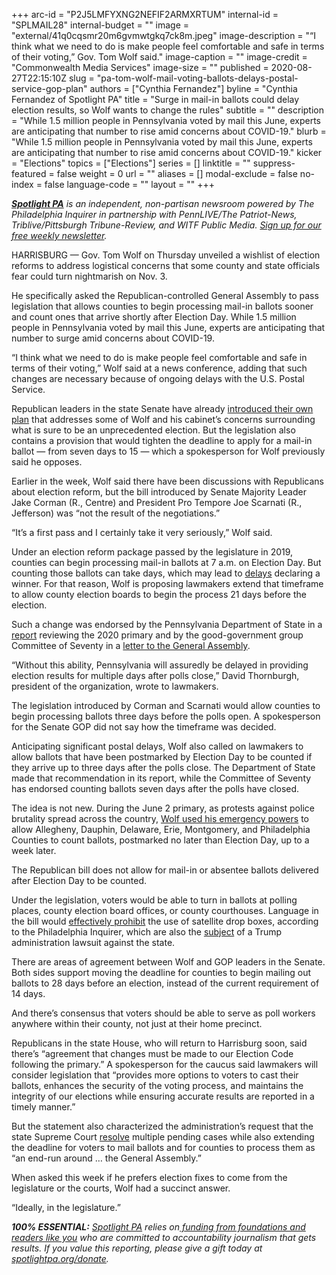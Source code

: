+++
arc-id = "P2J5LMFYXNG2NEFIF2ARMXRTUM"
internal-id = "SPLMAIL28"
internal-budget = ""
image = "external/41q0cqsmr20m6gvmwtgkq7ck8m.jpeg"
image-description = "“I think what we need to do is make people feel comfortable and safe in terms of their voting,” Gov. Tom Wolf said."
image-caption = ""
image-credit = "Commonwealth Media Services"
image-size = ""
published = 2020-08-27T22:15:10Z
slug = "pa-tom-wolf-mail-voting-ballots-delays-postal-service-gop-plan"
authors = ["Cynthia Fernandez"]
byline = "Cynthia Fernandez of Spotlight PA"
title = "Surge in mail-in ballots could delay election results, so Wolf wants to change the rules"
subtitle = ""
description = "While 1.5 million people in Pennsylvania voted by mail this June, experts are anticipating that number to rise amid concerns about COVID-19."
blurb = "While 1.5 million people in Pennsylvania voted by mail this June, experts are anticipating that number to rise amid concerns about COVID-19."
kicker = "Elections"
topics = ["Elections"]
series = []
linktitle = ""
suppress-featured = false
weight = 0
url = ""
aliases = []
modal-exclude = false
no-index = false
language-code = ""
layout = ""
+++

<a href="https://www.spotlightpa.org/"><i><b>Spotlight PA</b></i></a><i> is an independent, non-partisan newsroom powered by The Philadelphia Inquirer in partnership with PennLIVE/The Patriot-News, Triblive/Pittsburgh Tribune-Review, and WITF Public Media. </i><a href="https://www.spotlightpa.org/newsletters"><i>Sign up for our free weekly newsletter</i></a><i>.</i>

HARRISBURG — Gov. Tom Wolf on Thursday unveiled a wishlist of election reforms to address logistical concerns that some county and state officials fear could turn nightmarish on Nov. 3.

He specifically asked the Republican-controlled General Assembly to pass legislation that allows counties to begin processing mail-in ballots sooner and count ones that arrive shortly after Election Day. While 1.5 million people in Pennsylvania voted by mail this June, experts are anticipating that number to surge amid concerns about COVID-19.

“I think what we need to do is make people feel comfortable and safe in terms of their voting,” Wolf said at a news conference, adding that such changes are necessary because of ongoing delays with the U.S. Postal Service.

Republican leaders in the state Senate have already <a href="https://www.inquirer.com/politics/election/pennsylvania-republicans-propose-election-law-changes-20200824.html">introduced their own plan</a> that addresses some of Wolf and his cabinet’s concerns surrounding what is sure to be an unprecedented election. But the legislation also contains a provision that would tighten the deadline to apply for a mail-in ballot — from seven days to 15 — which a spokesperson for Wolf previously said he opposes.

Earlier in the week, Wolf said there have been discussions with Republicans about election reform, but the bill introduced by Senate Majority Leader Jake Corman (R., Centre) and President Pro Tempore Joe Scarnati (R., Jefferson) was “not the result of the negotiations.”

“It’s a first pass and I certainly take it very seriously,” Wolf said.

<script src="https://www.spotlightpa.org/embed.js" async></script><div data-spl-embed-version="1" data-spl-src="https://www.spotlightpa.org/embeds/newsletter-covid/"></div>

Under an election reform package passed by the legislature in 2019, counties can begin processing mail-in ballots at 7 a.m. on Election Day. But counting those ballots can take days, which may lead to <a href="https://www.inquirer.com/politics/election/coronavirus-pa-mail-ballots-2020-election-results-20200522.html">delays</a> declaring a winner. For that reason, Wolf is proposing lawmakers extend that timeframe to allow county election boards to begin the process 21 days before the election.

Such a change was endorsed by the Pennsylvania Department of State in a <a href="https://www.dos.pa.gov/VotingElections/Documents/2020-08-01-Act35Report.pdf">report</a> reviewing the 2020 primary and by the good-government group Committee of Seventy in a <a href="https://seventy.org/media/testimony/2020/08/19/urgent-election-code-fixes-needed-for-counties-and-voters-c70-letter-to-general-assembly">letter to the General Assembly</a>.

“Without this ability, Pennsylvania will assuredly be delayed in providing election results for multiple days after polls close,” David Thornburgh, president of the organization, wrote to lawmakers.

The legislation introduced by Corman and Scarnati would allow counties to begin processing ballots three days before the polls open. A spokesperson for the Senate GOP did not say how the timeframe was decided.

Anticipating significant postal delays, Wolf also called on lawmakers to allow ballots that have been postmarked by Election Day to be counted if they arrive up to three days after the polls close. The Department of State made that recommendation in its report, while the Committee of Seventy has endorsed counting ballots seven days after the polls have closed.

The idea is not new. During the June 2 primary, as protests against police brutality spread across the country, <a href="https://www.oa.pa.gov/Policies/eo/Documents/2020-02.pdf">Wolf used his emergency powers</a> to allow Allegheny, Dauphin, Delaware, Erie, Montgomery, and Philadelphia Counties to count ballots, postmarked no later than Election Day, up to a week later.

The Republican bill does not allow for mail-in or absentee ballots delivered after Election Day to be counted.

Under the legislation, voters would be able to turn in ballots at polling places, county election board offices, or county courthouses. Language in the bill would <a href="https://www.inquirer.com/politics/election/pennsylvania-republicans-propose-election-law-changes-20200824.html">effectively prohibit</a> the use of satellite drop boxes, according to the Philadelphia Inquirer, which are also the <a href="https://www.inquirer.com/politics/election/pennsylvania-ballot-drop-boxes-lawsuit-trump-mail-20200823.html">subject</a> of a Trump administration lawsuit against the state.

There are areas of agreement between Wolf and GOP leaders in the Senate. Both sides support moving the deadline for counties to begin mailing out ballots to 28 days before an election, instead of the current requirement of 14 days.

<script src="https://www.spotlightpa.org/embed.js" async></script><div data-spl-embed-version="1" data-spl-src="https://www.spotlightpa.org/embeds/donate/"></div>

And there’s consensus that voters should be able to serve as poll workers anywhere within their county, not just at their home precinct.

Republicans in the state House, who will return to Harrisburg soon, said there’s “agreement that changes must be made to our Election Code following the primary.” A spokesperson for the caucus said lawmakers will consider legislation that “provides more options to voters to cast their ballots, enhances the security of the voting process, and maintains the integrity of our elections while ensuring accurate results are reported in a timely manner.”

But the statement also characterized the administration’s request that the state Supreme Court <a href="https://www.cnn.com/2020/08/18/politics/pennsylvania-supreme-court-vote-by-mail/index.html">resolve</a> multiple pending cases while also extending the deadline for voters to mail ballots and for counties to process them as “an end-run around … the General Assembly.”

When asked this week if he prefers election fixes to come from the legislature or the courts, Wolf had a succinct answer.

“Ideally, in the legislature.”

<i><b>100% ESSENTIAL:</b></i><i> </i><a href="https://www.spotlightpa.org/"><i>Spotlight PA</i></a><i> relies on</i><a href="https://www.spotlightpa.org/support"><i> funding from foundations and readers like you</i></a><i> who are committed to accountability journalism that gets results. If you value this reporting, please give a gift today at </i><a href="http://spotlightpa.org/donate"><i>spotlightpa.org/donate</i></a><i>.</i>
